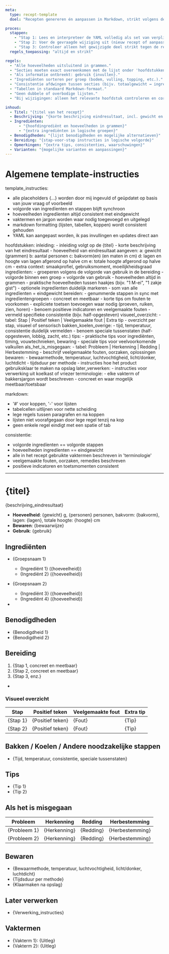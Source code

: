 ```yaml
---
meta:
  type: recept-template
  doel: "Recepten genereren én aanpassen in Markdown, strikt volgens de regels."

proces:
  stappen:
    - "Stap 1: Lees en interpreteer de YAML volledig als set van verplichte regels."
    - "Stap 2: Voer de gevraagde wijziging uit (nieuw recept of aanpassing)."
    - "Stap 3: Controleer alleen het gewijzigde deel strikt tegen de regels en corrigeer dat. Ongewijzigde tekst blijft exact gelijk."
  regels_toepassing: "altijd en strikt"

regels:
  - "Alle hoeveelheden uitsluitend in grammen."
  - "Secties moeten exact overeenkomen met de lijst onder 'hoofdstukken'."
  - "Als informatie ontbreekt: gebruik {invullen}."
  - "Ingrediënten sorteren per groep (bodem, vulling, topping, etc.)."
  - "Consistentie afdwingen tussen secties (bijv. totaalgewicht ↔ ingrediëntenlijst)."
  - "Tabellen in standaard Markdown-formaat."
  - "Geen dubbele of overbodige lijsten."
  - "Bij wijzigingen: alleen het relevante hoofdstuk controleren en corrigeren, rest blijft ongewijzigd."

inhoud:
  - Titel: "{titel van het recept}"
  - Beschrijving: "{korte beschrijving eindresultaat, incl. gewicht en aantal personen}"
  - Ingrediënten:
      - "{hoofdingrediënt en hoeveelheden in grammen}"
      - "{extra ingrediënten in logische groepen}"
  - Benodigdheden: "{lijst benodigdheden en mogelijke alternatieven}"
  - Bereiding: "{stap-voor-stap instructies in logische volgorde}"
  - Opmerkingen: "{extra tips, consistenties, waarschuwingen}"
  - Varianten: "{mogelijke varianten en aanpassingen}"
---
```


# Algemene template-instructies
template_instructies:
  - alle placeholders {…} worden door mij ingevuld of geüpdatet op basis van jouw vraag of voorbeeld
  - volgorde van ingredïenten en stappen blijft synchroon
  - hoeveelheden ingredïenten altijd consistent met eindgewicht
  - vaktermen en jargon worden waar nodig toegevoegd en uitgelegd
  - markdown formatting (lijsten, tabellen, koppen) wordt consistent gehouden
  - YAML kan aangepast worden, ik pas invullingen en updates direct aan

hoofdstukken:
  inleiding:
    - inleiding volgt op de {titel}
    - korte beschrijving van het eindresultaat
    - hoeveelheid van eindresultaat aangeven:
        a: gewicht (grammen)
        b: aantal personen
        c: bakvorm(en) (en maten in cm)
        d: lagen en hoogte van lagen afgerond op halve cm
        e: totale hoogte afgerond op halve cm
    - extra context: smaakprofiel, gebruiksmoment, moeilijkheidsgraad
  ingredïenten:
    - groeperen volgens de volgorde van gebruik in de bereiding
    - volgorde binnen een groep = volgorde van gebruik
    - hoeveelheden altijd in grammen
    - praktische hoeveelheden tussen haakjes (bijv. "1 M-ei", "1 zakje gist")
    - optionele ingredïenten duidelijk markeren
    - som van alle ingredïenten = eindgewicht
  bereiden:
    - genummerde stappen in sync met ingredïentengroepen
    - concreet en meetbaar
    - korte tips om fouten te voorkomen
    - expliciete toetsen toevoegen waar nodig (proeven, ruiken, zien, horen)
    - benoem positieve indicatoren en veelgemaakte fouten
    - vermeld specifieke consistentie (bijv. half-opgesteven)
  visueel_overzicht:
    - tabel: Stap | Positief teken | Veelgemaakte fout | Extra tip
    - overzicht per stap, visueel of sensorisch
  bakken_koelen_overige:
    - tijd, temperatuur, consistentie duidelijk vermelden
    - benoem speciale tussenstaten (half-opgesteven, lobbig, zacht, etc.)
  tips:
    - praktische tips voor ingrediënten, timing, vouwtechnieken, bewaring
    - speciale tips voor veelvoorkomende valkuilen
  als_het_is_misgegaan:
    - tabel: Probleem | Herkenning | Redding | Herbestemming
    - beschrijf veelgemaakte fouten, oorzaken, oplossingen
  bewaren:
    - bewaarmethode, temperatuur, luchtvochtigheid, licht/donker, luchtdicht
    - tijdsduur per methode
    - instructies hoe het product gebruiksklaar te maken na opslag
  later_verwerken:
    - instructies voor verwerking uit koelkast of vriezer
  terminologie:
    - elke vakterm of bakkersjargon wordt beschreven
    - concreet en waar mogelijk meetbaar/toetsbaar

markdown:
  - '#' voor koppen, '-' voor lijsten
  - tabelcellen uitlijnen voor nette scheiding
  - lege regels tussen paragrafen en na koppen
  - lijsten niet voorafgegaan door lege regel tenzij na kop
  - geen enkele regel eindigt met een spatie of tab

consistentie:
  - volgorde ingredïenten == volgorde stappen
  - hoeveelheden ingredïenten == eindgewicht
  - alle in het recept gebruikte vaktermen beschreven in 'terminologie'
  - veelgemaakte fouten, oorzaken, remedies beschreven
  - positieve indicatoren en toetsmomenten consistent

---

# {titel}

{beschrijving_eindresultaat}
- **Hoeveelheid**: {gewicht} g, {personen} personen, bakvorm: {bakvorm}, lagen: {lagen}, totale hoogte: {hoogte} cm
- **Bewaren**: {bewaarwijze}
- **Gebruik**: {gebruik}

## Ingrediënten

- {Groepsnaam 1}
  - {Ingrediënt 1} ({hoeveelheid})
  - {Ingrediënt 2} ({hoeveelheid})

- {Groepsnaam 2}
  - {Ingrediënt 3} ({hoeveelheid})
  - {Ingrediënt 4} ({hoeveelheid})

- <!-- Som van ingrediënten moet overeenkomen met eindgewicht -->

## Benodigdheden
- {Benodigdheid 1}
- {Benodigdheid 2}

## Bereiding
1. {Stap 1, concreet en meetbaar}
2. {Stap 2, concreet en meetbaar}
3. {Stap 3, enz.}
- <!-- Voeg proefmomenten, positieve indicatoren en tips toe volgens YAML -->

### Visueel overzicht
| Stap | Positief teken | Veelgemaakte fout | Extra tip |
|------|----------------|-----------------|-----------|
| {Stap 1} | {Positief teken} | {Fout} | {Tip} |
| {Stap 2} | {Positief teken} | {Fout} | {Tip} |

## Bakken / Koelen / Andere noodzakelijke stappen
- {Tijd, temperatuur, consistentie, speciale tussenstaten}

## Tips
- {Tip 1}
- {Tip 2}

## Als het is misgegaan
| Probleem | Herkenning | Redding | Herbestemming |
|----------|------------|---------|---------------|
| {Probleem 1} | {Herkenning} | {Redding} | {Herbestemming} |
| {Probleem 2} | {Herkenning} | {Redding} | {Herbestemming} |

## Bewaren
- {Bewaarmethode, temperatuur, luchtvochtigheid, licht/donker, luchtdicht}
- {Tijdsduur per methode}
- {Klaarmaken na opslag}

## Later verwerken
- {Verwerking_instructies}

## Vaktermen
- {Vakterm 1}: {Uitleg}
- {Vakterm 2}: {Uitleg}
